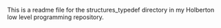 This is a readme file for the structures_typedef directory in my Holberton low level programming repository.

